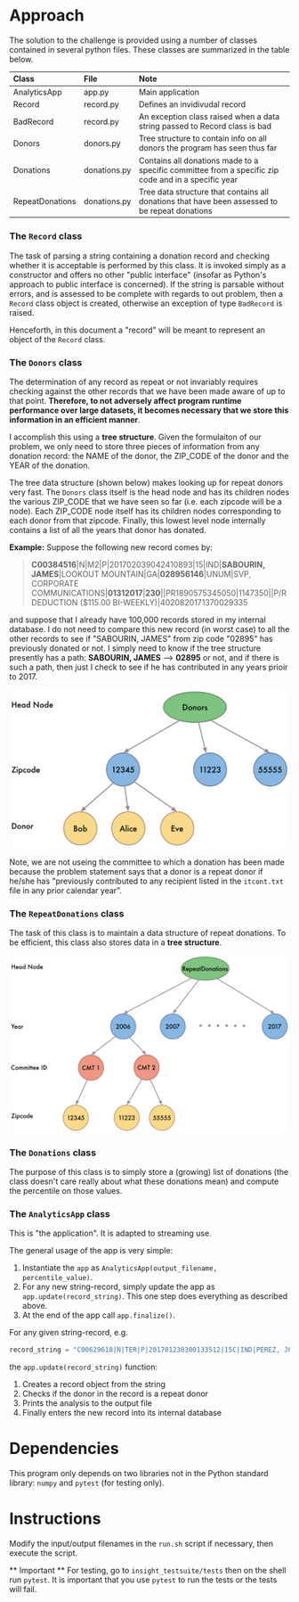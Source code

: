 # Approach

The solution to the challenge is provided using a number of classes contained in several python files.
These classes are summarized in the table below.

| Class | File | Note |
| :----- | :---- | :----- |
| AnalyticsApp | app.py | Main application |
| Record | record.py | Defines an invidivudal record |
| BadRecord | record.py | An exception class raised when a data string passed to Record class is bad |
| Donors | donors.py | Tree structure to contain info on all donors the program has seen thus far|
| Donations | donations.py | Contains all donations made to a specific committee from a specific zip code and in a specific year |
| RepeatDonations | donations.py | Tree data structure that contains all donations that have been assessed to be repeat donations |


### The `Record` class
The task of parsing a string containing a donation record and checking whether it is acceptable
is performed by this class. It is invoked simply as a constructor and offers no other "public
interface" (insofar as Python's approach to public interface is concerned). If the string is
parsable without errors, and is assessed to be complete with regards to out problem, then a `Record`
class object is created, otherwise an exception of type `BadRecord` is raised.

Henceforth, in this document a "record" will be meant to represent an object of the `Record` class.

### The `Donors` class
The determination of any record as repeat or not invariably requires checking against
the other records that we have been made aware of up to that point. **Therefore, to not adversely
affect program runtime performance over large datasets, it becomes necessary that we store this
information in an efficient manner**.

I accomplish this using a **tree structure**. Given the formulaiton of our problem, we only need to
store three pieces of information from any donation record: the NAME of the donor, the ZIP_CODE
of the donor and the YEAR of the donation.

The tree data structure (shown below) makes looking up for repeat donors very fast. The `Donors` class itself is the
head node and has its children nodes the various ZIP_CODE that we have seen so far (i.e. each
zipcode will be a node). Each
ZIP_CODE node itself has its children nodes corresponding to each donor from that zipcode. Finally, this
lowest level node internally contains a list of all the years that donor has donated.

**Example:** Suppose the following new record comes by:

> **C00384516**|N|M2|P|201702039042410893|15|IND|**SABOURIN, JAMES**|LOOKOUT MOUNTAIN|GA|**028956146**|UNUM|SVP, CORPORATE COMMUNICATIONS|**01312017**|**230**||PR1890575345050|1147350||P/R DEDUCTION ($115.00 BI-WEEKLY)|4020820171370029335

and suppose that I already have 100,000 records stored in my internal database. I do not need to
compare this new record (in worst case) to all the other records to see if "SABOURIN, JAMES"
from zip code "02895" has previously donated or not. I simply need to know if the tree structure
presently has a path: **SABOURIN, JAMES** --> **02895** or not, and if there is such a path, then
just I check to see if he has contributed in any years prioir to 2017.

![Donors tree structure](https://github.com/dchandan/donation-analytics/blob/master/Resources/Donors.png)

Note, we are not useing the committee to which a donation has been made because the problem
statement says that a donor is a repeat donor if he/she has "previously contributed
to any recipient listed in the `itcont.txt` file in any prior calendar year".


### The `RepeatDonations` class

The task of this class is to maintain a data structure of repeat donations. To be efficient, this
class also stores data in a **tree structure**.

![Donors tree structure](https://github.com/dchandan/donation-analytics/blob/master/Resources/RepeatDonations.png)

### The `Donations` class
The purpose of this class is to simply store a (growing) list of donations (the class doesn't care really
about what these donations mean) and compute the percentile on those values.

### The `AnalyticsApp` class

This is "the application". It is adapted to streaming use.

The general usage of the app is very simple:

1. Instantiate the `app` as `AnalyticsApp(output_filename, percentile_value)`.
2. For any new string-record, simply update the app as `app.update(record_string)`. This one step does everything as described above.
3. At the end of the app call `app.finalize()`.


For any given string-record, e.g.

```python
record_string = "C00629618|N|TER|P|201701230300133512|15C|IND|PEREZ, JOHN A|LOS ANGELES|CA|90017|PRINCIPAL|DOUBLE NICKEL ADVISORS|01032017|40|H6CA34245|SA01251735122|1141239|||2012520171368850783"
```

the `app.update(record_string)` function:
1. Creates a record object from the string
2. Checks if the donor in the record is a repeat donor
3. Prints the analysis to the output file
4. Finally enters the new record into its internal database



# Dependencies

This program only depends on two libraries not in the Python standard library: `numpy` and `pytest`
(for testing only).


# Instructions

Modify the input/output filenames in the `run.sh` script if necessary, then execute the script.

** Important **
For testing, go to `insight_testsuite/tests` then on the shell run `pytest`.
It is important that you use `pytest` to run the tests or the tests will fail.
